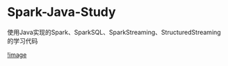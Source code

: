 # Spark-Java-Study
使用Java实现的Spark、SparkSQL、SparkStreaming、StructuredStreaming的学习代码

[!image](https://raw.githubusercontent.com/luguanxing/Spark-Java-Study/master/catalogue.jpg)
